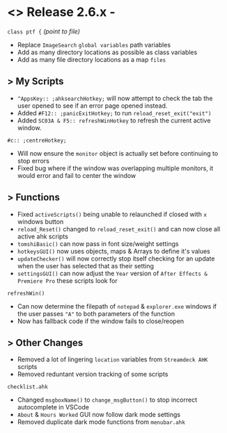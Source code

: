 # <> Release 2.6.x - 
`class ptf {` *(point to file)*
- Replace `ImageSearch` `global variables` path variables
- Add as many directory locations as possible as class variables
- Add as many file directory locations as a map `files`

## > My Scripts
- `^AppsKey:: ;ahksearchHotkey;` will now attempt to check the tab the user opened to see if an error page opened instead.
- Added `#F12:: ;panicExitHotkey;` to run `reload_reset_exit("exit")`
- Added `SC03A & F5:: refreshWinHotkey` to refresh the current active window.

`#c:: ;centreHotkey;` 
- Will now ensure the `monitor` object is actually set before continuing to stop errors
- Fixed bug where if the window was overlapping multiple monitors, it would error and fail to center the window

## > Functions
- Fixed `activeScripts()` being unable to relaunched if closed with `x` windows button
- `reload_Reset()` changed to `reload_reset_exit()` and can now close all active ahk scripts
- `tomshiBasic()` can now pass in font size/weight settings
- `hotkeysGUI()` now uses objects, maps & Arrays to define it's values
- `updateChecker()` will now correctly stop itself checking for an update when the user has selected that as their setting
- `settingsGUI()` can now adjust the `Year` version of `After Effects & Premiere Pro` these scripts look for

`refreshWin()`
- Can now determine the filepath of `notepad` & `explorer.exe` windows if the user passes `"A"` to both parameters of the function
- Now has fallback code if the window fails to close/reopen

## > Other Changes
- Removed a lot of lingering `location` variables from `Streamdeck AHK` scripts
- Removed reduntant version tracking of some scripts

`checklist.ahk`
- Changed `msgboxName()` to `change_msgButton()` to stop incorrect autocomplete in VSCode
- `About` & `Hours Worked` GUI now follow dark mode settings
- Removed duplicate dark mode functions from `menubar.ahk`